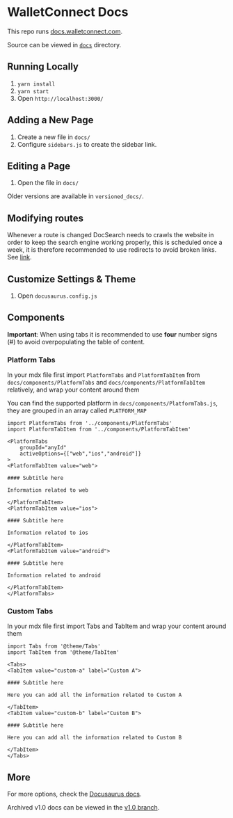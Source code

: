 # WalletConnect Docs

This repo runs [docs.walletconnect.com](https://docs.walletconnect.com).

Source can be viewed in [`docs`](./docs/) directory.

## Running Locally

1. `yarn install`
2. `yarn start`
3. Open `http://localhost:3000/`

## Adding a New Page

1. Create a new file in `docs/`
2. Configure `sidebars.js` to create the sidebar link.

## Editing a Page

1. Open the file in `docs/`

Older versions are available in `versioned_docs/`.

## Modifying routes

Whenever a route is changed DocSearch needs to crawls the website in order to keep the search engine working properly, this is scheduled once a week, it is therefore
recommended to use redirects to avoid broken links. See [link](https://vercel.com/docs/concepts/projects/project-configuration#redirects).

## Customize Settings & Theme

1. Open `docusaurus.config.js`

## Components

**Important**: When using tabs it is recommended to use **four** number signs (#) to avoid overpopulating the table of content.

### Platform Tabs

In your mdx file first import `PlatformTabs` and `PlatformTabItem` from `docs/components/PlatformTabs` and `docs/components/PlatformTabItem` relatively, and wrap your content around them

You can find the supported platform in `docs/components/PlatformTabs.js`, they are grouped in an array called `PLATFORM_MAP`
```mdx
import PlatformTabs from '../components/PlatformTabs'
import PlatformTabItem from '../components/PlatformTabItem'

<PlatformTabs
	groupId="anyId"
	activeOptions={["web","ios","android"]}
>
<PlatformTabItem value="web">

#### Subtitle here

Information related to web

</PlatformTabItem>
<PlatformTabItem value="ios">

#### Subtitle here

Information related to ios

</PlatformTabItem>
<PlatformTabItem value="android">

#### Subtitle here

Information related to android

</PlatformTabItem>
</PlatformTabs>
```

### Custom Tabs

In your mdx file first import Tabs and TabItem and wrap your content around them

```mdx
import Tabs from '@theme/Tabs'
import TabItem from '@theme/TabItem'

<Tabs>
<TabItem value="custom-a" label="Custom A">

#### Subtitle here

Here you can add all the information related to Custom A

</TabItem>
<TabItem value="custom-b" label="Custom B">

#### Subtitle here

Here you can add all the information related to Custom B

</TabItem>
</Tabs>
```

## More

For more options, check the [Docusaurus docs](https://docusaurus.io/).

Archived v1.0 docs can be viewed in the [v1.0 branch](https://github.com/WalletConnect/walletconnect-docs/tree/v1.0).